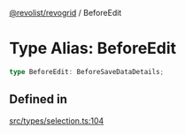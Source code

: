 [@revolist/revogrid](README.md) / BeforeEdit

# Type Alias: BeforeEdit

```ts
type BeforeEdit: BeforeSaveDataDetails;
```

## Defined in

[src/types/selection.ts:104](https://github.com/revolist/revogrid/blob/78d14b7c443343ec06c8d385824462d784f2615f/src/types/selection.ts#L104)
